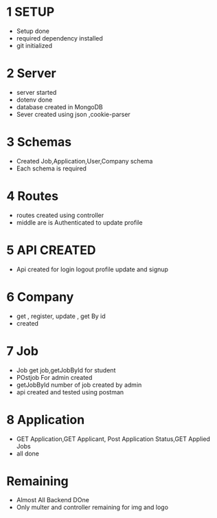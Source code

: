 # 1 SETUP
  - Setup done 
  - required dependency installed 
  - git initialized 

# 2 Server
 - server started
 - dotenv done 
 - database created in MongoDB
 - Sever created using json ,cookie-parser
 # 3 Schemas
 - Created Job,Application,User,Company schema
 - Each schema is required
 # 4 Routes
 - routes created using controller
 - middle are is Authenticated to update profile 
 
# 5 API CREATED  
 - Api created for login logout profile update and signup

# 6 Company
  - get , register, update , get By id
  - created

# 7 Job
 - Job get job,getJobById for student
 - POstjob For admin created 
 - getJobById number of job created by admin
 - api created and tested using postman 

 # 8 Application 
 - GET Application,GET Applicant, Post Application Status,GET Applied Jobs
 - all done 

# Remaining 
- Almost All Backend DOne
- Only multer and controller remaining for img and logo 